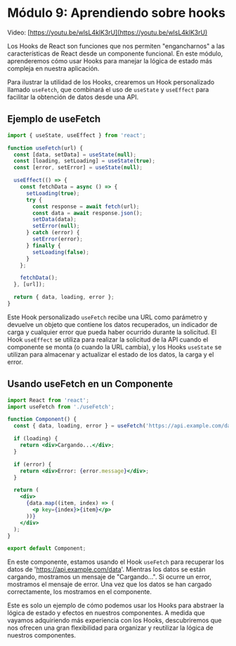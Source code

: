 # Módulo 9: Aprendiendo sobre hooks

Video: [https://youtu.be/wlsL4klK3rU](https://youtu.be/wlsL4klK3rU)

Los Hooks de React son funciones que nos permiten "engancharnos" a las características de React desde un componente funcional. En este módulo, aprenderemos cómo usar Hooks para manejar la lógica de estado más compleja en nuestra aplicación. 

Para ilustrar la utilidad de los Hooks, crearemos un Hook personalizado llamado `useFetch`, que combinará el uso de `useState` y `useEffect` para facilitar la obtención de datos desde una API.

## Ejemplo de useFetch

```jsx
import { useState, useEffect } from 'react';

function useFetch(url) {
  const [data, setData] = useState(null);
  const [loading, setLoading] = useState(true);
  const [error, setError] = useState(null);

  useEffect(() => {
    const fetchData = async () => {
      setLoading(true);
      try {
        const response = await fetch(url);
        const data = await response.json();
        setData(data);
        setError(null);
      } catch (error) {
        setError(error);
      } finally {
        setLoading(false);
      }
    };

    fetchData();
  }, [url]);

  return { data, loading, error };
}
```

Este Hook personalizado `useFetch` recibe una URL como parámetro y devuelve un objeto que contiene los datos recuperados, un indicador de carga y cualquier error que pueda haber ocurrido durante la solicitud. El Hook `useEffect` se utiliza para realizar la solicitud de la API cuando el componente se monta (o cuando la URL cambia), y los Hooks `useState` se utilizan para almacenar y actualizar el estado de los datos, la carga y el error.

## Usando useFetch en un Componente

```jsx
import React from 'react';
import useFetch from './useFetch';

function Component() {
  const { data, loading, error } = useFetch('https://api.example.com/data');

  if (loading) {
    return <div>Cargando...</div>;
  }

  if (error) {
    return <div>Error: {error.message}</div>;
  }

  return (
    <div>
      {data.map((item, index) => (
        <p key={index}>{item}</p>
      ))}
    </div>
  );
}

export default Component;
```

En este componente, estamos usando el Hook `useFetch` para recuperar los datos de 'https://api.example.com/data'. Mientras los datos se están cargando, mostramos un mensaje de "Cargando...". Si ocurre un error, mostramos el mensaje de error. Una vez que los datos se han cargado correctamente, los mostramos en el componente.

Este es solo un ejemplo de cómo podemos usar los Hooks para abstraer la lógica de estado y efectos en nuestros componentes. A medida que vayamos adquiriendo más experiencia con los Hooks, descubriremos que nos ofrecen una gran flexibilidad para organizar y reutilizar la lógica de nuestros componentes.
